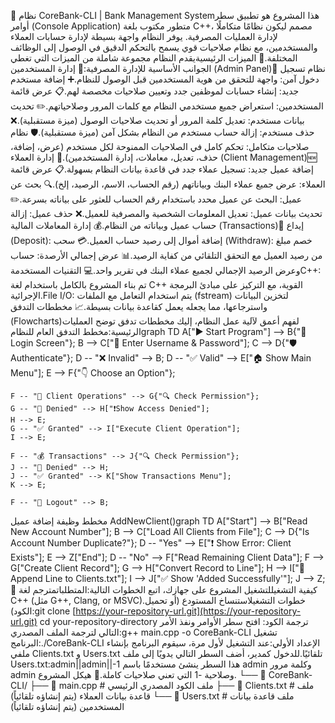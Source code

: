 📝 نظام CoreBank-CLI | Bank Management Systemهذا المشروع هو تطبيق سطر أوامر (Console Application) متطور مكتوب بلغة C++، مصمم ليكون نظامًا متكاملًا لإدارة العمليات المصرفية. يوفر النظام واجهة بسيطة لإدارة حسابات العملاء والمستخدمين، مع نظام صلاحيات قوي يسمح بالتحكم الدقيق في الوصول إلى الوظائف المختلفة.🌟 الميزات الرئيسيةيقدم النظام مجموعة شاملة من الميزات التي تغطي الجوانب الأساسية للإدارة المصرفية:👤 إدارة المستخدمين (Admin Panel)🔐 نظام تسجيل دخول آمن: واجهة للتحقق من هوية المستخدمين قبل الوصول للنظام.➕ إضافة مستخدم جديد: إنشاء حسابات لموظفين جدد وتعيين صلاحيات مخصصة لهم.📋 عرض قائمة المستخدمين: استعراض جميع مستخدمي النظام مع كلمات المرور وصلاحياتهم.✏️ تحديث بيانات مستخدم: تعديل كلمة المرور أو تحديث صلاحيات الوصول (ميزة مستقبلية).❌ حذف مستخدم: إزالة حساب مستخدم من النظام بشكل آمن (ميزة مستقبلية).🛡️ نظام صلاحيات متكامل: تحكم كامل في الصلاحيات الممنوحة لكل مستخدم (عرض، إضافة، حذف، تعديل، معاملات، إدارة المستخدمين).👥 إدارة العملاء (Client Management)🆕 إضافة عميل جديد: تسجيل عملاء جدد في قاعدة بيانات النظام بسهولة.📋 عرض قائمة العملاء: عرض جميع عملاء البنك وبياناتهم (رقم الحساب، الاسم، الرصيد، إلخ).🔍 بحث عن عميل: البحث عن عميل محدد باستخدام رقم الحساب للعثور على بياناته بسرعة.✏️ تحديث بيانات عميل: تعديل المعلومات الشخصية والمصرفية للعميل.❌ حذف عميل: إزالة حساب عميل وبياناته من النظام.💰 إدارة المعاملات المالية (Transactions)💸 إيداع (Deposit): إضافة أموال إلى رصيد حساب العميل.💳 سحب (Withdraw): خصم مبلغ من رصيد العميل مع التحقق التلقائي من كفاية الرصيد.📊 عرض إجمالي الأرصدة: حساب وعرض الرصيد الإجمالي لجميع عملاء البنك في تقرير واحد.💻 التقنيات المستخدمةC++: تم بناء المشروع بالكامل باستخدام لغة C++ القوية، مع التركيز على مبادئ البرمجة الإجرائية.File I/O: يتم استخدام التعامل مع الملفات (fstream) لتخزين البيانات واسترجاعها، مما يجعله يعمل كقاعدة بيانات بسيطة.📈 مخططات التدفق (Flowcharts)لفهم أعمق لآلية عمل النظام، إليك مخططات تدفق توضح العمليات الرئيسية:مخطط التدفق العام للنظامgraph TD
    A["▶️ Start Program"] --> B{"🔐 Login Screen"};
    B --> C["📝 Enter Username & Password"];
    C --> D{"🛡️ Authenticate"};
    D -- "❌ Invalid" --> B;
    D -- "✅ Valid" --> E["🏠 Show Main Menu"];
    E --> F{"👇 Choose an Option"};

    F -- "👥 Client Operations" --> G{"🔍 Check Permission"};
    G -- "🚫 Denied" --> H["❗️Show Access Denied"];
    H --> E;
    G -- "✅ Granted" --> I["Execute Client Operation"];
    I --> E;

    F -- "💰 Transactions" --> J{"🔍 Check Permission"};
    J -- "🚫 Denied" --> H;
    J -- "✅ Granted" --> K["Show Transactions Menu"];
    K --> E;
    
    F -- "🚪 Logout" --> B;
مخطط وظيفة إضافة عميل AddNewClient()graph TD
    A["Start"] --> B["Read New Account Number"];
    B --> C["Load All Clients from File"];
    C --> D{"Is Account Number Duplicate?"};
    D -- "Yes" --> E["❗️ Show Error: Client Exists"];
    E --> Z["End"];
    D -- "No" --> F["Read Remaining Client Data"];
    F --> G["Create Client Record"];
    G --> H["Convert Record to Line"];
    H --> I["💾 Append Line to Clients.txt"];
    I --> J["✅ Show 'Added Successfully'"];
    J --> Z;
🚀 كيفية التشغيللتشغيل المشروع على جهازك، اتبع الخطوات التالية:المتطلباتمترجم لغة C++ (مثل G++, Clang, or MSVC).خطوات التشغيلاستنساخ المستودع (أو تحميل الكود):git clone [https://your-repository-url.git](https://your-repository-url.git)
cd your-repository-directory
ترجمة الكود: افتح سطر الأوامر ونفذ الأمر التالي لترجمة الملف المصدري:g++ main.cpp -o CoreBank-CLI
تشغيل البرنامج:./CoreBank-CLI
الإعداد الأولي:عند التشغيل لأول مرة، سيقوم البرنامج بإنشاء ملفي Clients.txt و Users.txt تلقائيًا.للدخول كمدير، أضف السطر التالي يدويًا إلى ملف Users.txt:admin||admin||-1
هذا السطر ينشئ مستخدمًا باسم admin وكلمة مرور admin وصلاحية -1 التي تعني صلاحيات كاملة.📁 هيكل المشروع.
└── 📂 CoreBank-CLI/
    ├── 📜 main.cpp       # ملف الكود المصدري الرئيسي
    ├── 📄 Clients.txt    # ملف قاعدة بيانات العملاء (يتم إنشاؤه تلقائياً)
    └── 📄 Users.txt      # ملف قاعدة بيانات المستخدمين (يتم إنشاؤه تلقائياً)
